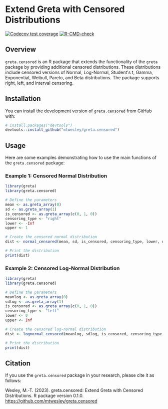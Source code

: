 <!-- README.md is generated from README.Rmd. Please edit that file -->

# Extend Greta with Censored Distributions

<!-- badges: start -->
<!-- once you've signed into travis and set it to wath your new repository, you can edit the following badges to point to your repo -->

[![Codecov test
coverage](https://codecov.io/gh/mtwesley/greta.censored/branch/main/graph/badge.svg)](https://codecov.io/gh/mtwesley/greta.censored?branch=main)
[![R-CMD-check](https://github.com/mtwesley/greta.censored/workflows/R-CMD-check/badge.svg)](https://github.com/mtwesley/greta.censored/actions)
<!-- badges: end -->

## Overview

`greta.censored` is an R package that extends the functionality of the `greta` package by providing additional censored distributions. These distributions include censored versions of Normal, Log-Normal, Student's t, Gamma, Exponential, Weibull, Pareto, and Beta distributions. The package supports right, left, and interval censoring.

## Installation

You can install the development version of `greta.censored` from GitHub with:

```r
# install.packages("devtools")
devtools::install_github("mtwesley/greta.censored")
```

## Usage

Here are some examples demonstrating how to use the main functions of the `greta.censored` package:

### Example 1: Censored Normal Distribution

```r
library(greta)
library(greta.censored)

# Define the parameters
mean <- as.greta_array(0)
sd <- as.greta_array(1)
is_censored <- as.greta_array(c(0, 1, 0))
censoring_type <- "right"
lower <- -Inf
upper <- 1

# Create the censored normal distribution
dist <- normal_censored(mean, sd, is_censored, censoring_type, lower, upper)

# Print the distribution
print(dist)
```

### Example 2: Censored Log-Normal Distribution

```r
library(greta)
library(greta.censored)

# Define the parameters
meanlog <- as.greta_array(0)
sdlog <- as.greta_array(1)
is_censored <- as.greta_array(c(0, 1, 0))
censoring_type <- "left"
lower <- 0
upper <- Inf

# Create the censored log-normal distribution
dist <- lognormal_censored(meanlog, sdlog, is_censored, censoring_type, lower, upper)

# Print the distribution
print(dist)
```

## Citation

If you use the `greta.censored` package in your research, please cite it as follows:

Wesley, M.-T. (2023). greta.censored: Extend Greta with Censored Distributions. R package version 0.1.0. https://github.com/mtwesley/greta.censored

